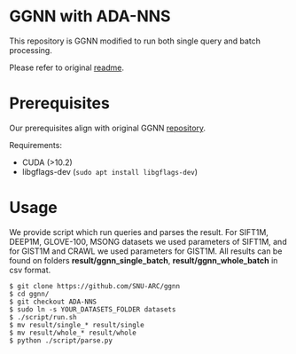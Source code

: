 # GGNN with ADA-NNS
This repository is GGNN modified to run both single query and batch processing.

Please refer to original [readme](https://github.com/SNU-ARC/ggnn/blob/release_0.5/README.md).

# Prerequisites
Our prerequisites align with original GGNN [repository](https://github.com/SNU-ARC/ggnn). 

Requirements:
* CUDA (>10.2)
* libgflags-dev (`sudo apt install libgflags-dev`)

# Usage
We provide script which run queries and parses the result. For SIFT1M, DEEP1M, GLOVE-100, MSONG datasets we used parameters of SIFT1M, and for GIST1M and CRAWL we used parameters for GIST1M. All results can be found on folders **result/ggnn_single_batch**, **result/ggnn_whole_batch** in csv format.

```shell
$ git clone https://github.com/SNU-ARC/ggnn
$ cd ggnn/
$ git checkout ADA-NNS
$ sudo ln -s YOUR_DATASETS_FOLDER datasets
$ ./script/run.sh
$ mv result/single_* result/single
$ mv result/whole_* result/whole
$ python ./script/parse.py
```
